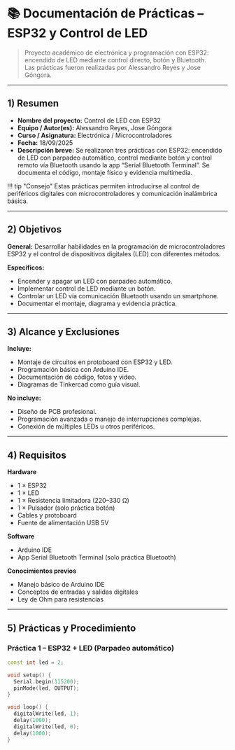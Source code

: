 # 📚 Documentación de Prácticas – ESP32 y Control de LED

> Proyecto académico de electrónica y programación con ESP32: encendido de LED mediante control directo, botón y Bluetooth.  
> Las prácticas fueron realizadas por Alessandro Reyes y Jose Góngora.

---

## 1) Resumen

- **Nombre del proyecto:** Control de LED con ESP32  
- **Equipo / Autor(es):** Alessandro Reyes, Jose Góngora  
- **Curso / Asignatura:** Electrónica / Microcontroladores  
- **Fecha:** 18/09/2025  
- **Descripción breve:** Se realizaron tres prácticas con ESP32: encendido de LED con parpadeo automático, control mediante botón y control remoto vía Bluetooth usando la app “Serial Bluetooth Terminal”. Se documenta el código, montaje físico y evidencia multimedia.

!!! tip "Consejo"
    Estas prácticas permiten introducirse al control de periféricos digitales con microcontroladores y comunicación inalámbrica básica.

---

## 2) Objetivos

**General:** Desarrollar habilidades en la programación de microcontroladores ESP32 y el control de dispositivos digitales (LED) con diferentes métodos.  

**Específicos:**
- Encender y apagar un LED con parpadeo automático.  
- Implementar control de LED mediante un botón.  
- Controlar un LED vía comunicación Bluetooth usando un smartphone.  
- Documentar el montaje, diagrama y evidencia práctica.

---

## 3) Alcance y Exclusiones

**Incluye:**  
- Montaje de circuitos en protoboard con ESP32 y LED.  
- Programación básica con Arduino IDE.  
- Documentación de código, fotos y video.  
- Diagramas de Tinkercad como guía visual.  

**No incluye:**  
- Diseño de PCB profesional.  
- Programación avanzada o manejo de interrupciones complejas.  
- Conexión de múltiples LEDs u otros periféricos.

---

## 4) Requisitos

**Hardware**
- 1 × ESP32  
- 1 × LED  
- 1 × Resistencia limitadora (220–330 Ω)  
- 1 × Pulsador (solo práctica botón)  
- Cables y protoboard  
- Fuente de alimentación USB 5V  

**Software**
- Arduino IDE  
- App Serial Bluetooth Terminal (solo práctica Bluetooth)  

**Conocimientos previos**
- Manejo básico de Arduino IDE  
- Conceptos de entradas y salidas digitales  
- Ley de Ohm para resistencias

---

## 5) Prácticas y Procedimiento

### **Práctica 1 – ESP32 + LED (Parpadeo automático)**

```cpp
const int led = 2;

void setup() {
  Serial.begin(115200);
  pinMode(led, OUTPUT);
}

void loop() {
  digitalWrite(led, 1);
  delay(1000);
  digitalWrite(led, 0);
  delay(1000);
}
